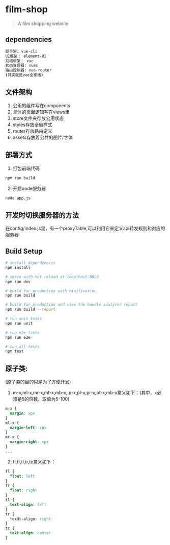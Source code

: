 # film-shop

> A film shopping website

## dependencies
```bash
脚手架: vue-cli
UI框架： element-UI
前端框架： vue
状态管理器: vuex
路由控制器: vue-router
(其实就是vue全家桶)  
```

## 文件架构
1. 公用的组件写在components
2. 具体的页面逻辑写在views里
3. store文件夹存放公用状态
4. styles存放全局样式
5. router存放路由定义
6. assets存放着公共的图片/字体

## 部署方式
1. 打包前端代码
```bash
npm run build
```
2. 开启node服务器
```bash
node app.js
```

## 开发时切换服务器的方法
在config/index.js里，有一个proxyTable,可以利用它来定义api转发规则和对应的服务器

## Build Setup

``` bash
# install dependencies
npm install

# serve with hot reload at localhost:8080
npm run dev

# build for production with minification
npm run build

# build for production and view the bundle analyzer report
npm run build --report

# run unit tests
npm run unit

# run e2e tests
npm run e2e

# run all tests
npm test
```

## 原子类:
(原子类的目的只是为了方便开发)
1. m-x,ml-x,mr-x,mt-x,mb-x, p-x,pl-x,pr-x,pt-x,mb-x意义如下：(其中，x必须是5的倍数，取值为5-100)
```css
m-x {
  margin: xpx
}
ml-x {
  margin-left: xpx
}
mr-x {
  margin-right: xpx
}
...
```
2. fl,fr,tl,tr,tc意义如下：
```css
fl {
  float: left    
}
fr {
  float: right
}
tl {
  text-align: left
}
tr {
  texdt-align: right
}
tc {
  text-align: center
}
```
